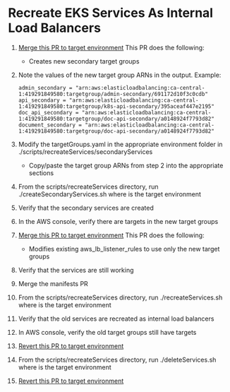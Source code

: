 # Recreate EKS Services As Internal Load Balancers

1. [Merge this PR to target environment](https://github.com/cds-snc/notification-terraform/pull/887)
    This PR does the following:
    - Creates new secondary target groups
    
2. Note the values of the new target group ARNs in the output. Example:
    ```
    admin_secondary = "arn:aws:elasticloadbalancing:ca-central-1:419291849580:targetgroup/admin-secondary/691172d10f3c0cdb"
    api_secondary = "arn:aws:elasticloadbalancing:ca-central-1:419291849580:targetgroup/k8s-api-secondary/395aceaf447e2195"
    doc_api_secondary = "arn:aws:elasticloadbalancing:ca-central-1:419291849580:targetgroup/doc-api-secondary/a0148924f7793d82"
    document_secondary = "arn:aws:elasticloadbalancing:ca-central-1:419291849580:targetgroup/doc-api-secondary/a0148924f7793d82"
    ```

3. Modify the targetGroups.yaml in the appropriate environment folder in ./scripts/recreateServices/secondaryServices
    - Copy/paste the target group ARNs from step 2 into the appropriate sections

4. From the scripts/recreateServices directory, run ./createSecondaryServices.sh <env> where <env> is the target environment
5. Verify that the secondary services are created
6. In the AWS console, verify there are targets in the new target groups
7. [Merge this PR to target environment](https://github.com/cds-snc/notification-terraform/pull/889)
    This PR does the following:
    - Modifies existing aws_lb_listener_rules to use only the new target groups
8. Verify that the services are still working
9. Merge the manifests PR
8. From the scripts/recreateServices directory, run ./recreateServices.sh <env> where <env> is the target environment
9. Verify that the old services are recreated as internal load balancers
10. In AWS console, verify the old target groups still have targets
10. [Revert this PR to target environment](https://github.com/cds-snc/notification-terraform/pull/889)
11. From the scripts/recreateServices directory, run ./deleteServices.sh <env> where <env> is the target environment 
10. [Revert this PR to target environment](https://github.com/cds-snc/notification-terraform/pull/887)